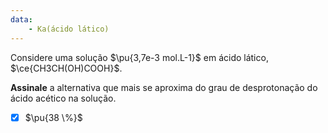 ```yaml
---
data:
    - Ka(ácido lático)
---
```


Considere uma solução $\pu{3,7e-3 mol.L-1}$ em ácido lático, $\ce{CH3CH(OH)COOH}$.

**Assinale** a alternativa que mais se aproxima do grau de desprotonação do ácido acético na solução.

- [x] $\pu{38 \%}$

